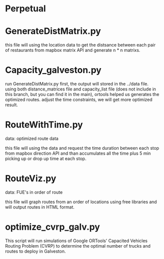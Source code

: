 # Perpetual

# GenerateDistMatrix.py 
  this file will using the location data to get the distsance between each pair of restaurants from mapbox matrix API and generate 
  n * n matrixs.

# Capacity_galveston.py
  run GenerateDistMatrix.py first, the output will stored in the ../data file.
  using both distance_matrices file and capacity_list file (does not include in this branch, but you can find it in the main),
  ortools helped us generates the optimized routes.
  adjust the time constraints, we will get more optimized result.

# RouteWithTime.py
  data: optimized route data
  
  this file will using the data and request the time duration between each stop from mapbox direction API and than accumulates all 
  the time plus 5 min picking up or drop up time at each stop.

# RouteViz.py
  data: FUE's in order of route

  this file will graph routes from an order of locations using free libraries and will output routes in HTML format. 

# optimize_cvrp_galv.py
  This script will run simulations of Google ORTools' Capacited Vehicles Routing Problem (CVRP) to determine the optimal number of trucks and routes to deploy in Galveston.

#